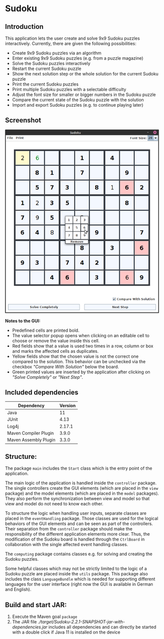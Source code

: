 # Sudoku

## Introduction

This application lets the user create and solve 9x9 Sudoku puzzles interactively. 
Currently, there are given the following possibilities:

* Create 9x9 Sudoku puzzles via an algorithm
* Enter existing 9x9 Sudoku puzzles (e.g. from a puzzle magazine)
* Solve the Sudoku puzzles interactively
* Restart the current Sudoku puzzle
* Show the next solution step or the whole solution for the current Sudoku puzzle
* Print the current Sudoku puzzles
* Print multiple Sudoku puzzles with a selectable difficulty
* Adjust the font size for smaller or bigger numbers in the Sudoku puzzle
* Compare the current state of the Sudoku puzzle with the solution
* Import and export Sudoku puzzles (e.g. to continue playing later)

## Screenshot

![Screenshot](Screenshot.png)

__Notes to the GUI:__

* Predefined cells are printed bold.
* The value selector popup opens when clicking on an editable cell to choose or remove the value inside this cell.
* Red fields show that a value is used two times in a row, column or box and marks the affected cells as duplicates.
* Yellow fields show that the chosen value is not the correct one compared to the solution. 
  This behavior can be unchecked via the checkbox 
  _"Compare With Solution"_ below the board.
* Green printed values are inserted by the application after clicking on _"Solve Completely"_ or _"Next Step"_.

## Included dependencies

| Dependency            | Version |
|-----------------------|---------|
| Java                  | 11      |
| JUnit                 | 4.13    |
| Log4j                 | 2.17.1  |
| Maven Compiler Plugin | 3.9.0   |
| Maven Assembly Plugin | 3.3.0   |

## Structure:

The package `main` includes the `Start` class which is the entry point of the application.

The main logic of the application is handled inside the `controller` package. 
The single controllers create the GUI elements (which are placed in the `view` package) 
and the model elements (which are placed in the `model` packages). 
They also perform the synchronization between view and model so that view and model do not need to know each other.

To structure the logic when handling user inputs, separate classes are placed in the `eventHandling` package.
Those classes are used for the logical behaviors of the GUI elements and can be seen as part of the controllers.
Their separation from the `controller` package should make the responsibility of the different application elements 
more clear.
Thus, the modification of the Sudoku board is handled through the `CtrlBoard` in collaboration with the single affected
event handling classes.

The `computing` package contains classes e.g. for solving and creating the Sudoku puzzles.

Some helpful classes which may not be strictly limited to the logic of a Sudoku puzzle are placed inside the `utils` 
package. This package also includes the class `LanguageBundle` which is needed for supporting different languages for 
the user interface (right now the GUI is available in German and English).

## Build and start JAR:

1. Execute the Maven goal `package`
2. The JAR file _./target/Sudoku-2.2.1-SNAPSHOT-jar-with-dependencies.jar_ includes all dependencies and can directly be 
   started with a double click if Java 11 is installed on the device